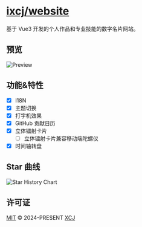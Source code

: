 # [ixcj/website](https://new.xcj.im)

基于 Vue3 开发的个人作品和专业技能的数字名片网站。

## 预览

![Preview](https://file.xcj.im/website/images/preview.png)

## 功能&特性

- [x] I18N
- [x] 主题切换
- [x] 打字机效果
- [x] GitHub 贡献日历
- [x] 立体镭射卡片
  - [ ] 立体镭射卡片兼容移动端陀螺仪
- [x] 时间轴转盘

## Star 曲线

![Star History Chart](https://starchart.cc/ixcj/website.svg)

## 许可证

[MIT](https://github.com/ixcj/website/blob/main/LICENSE) © 2024-PRESENT [XCJ](https://github.com/ixcj)
